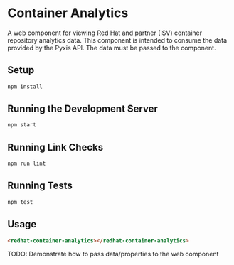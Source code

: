 # Container Analytics

A web component for viewing Red Hat and partner (ISV) container repository
analytics data. This component is intended to consume the data provided by
the Pyxis API. The data must be passed to the component.

## Setup

```bash
npm install
```

## Running the Development Server

```bash
npm start
```

## Running Link Checks

```bash
npm run lint
```

## Running Tests

```bash
npm test
```

## Usage

```html
<redhat-container-analytics></redhat-container-analytics>
```

TODO: Demonstrate how to pass data/properties to the web component
